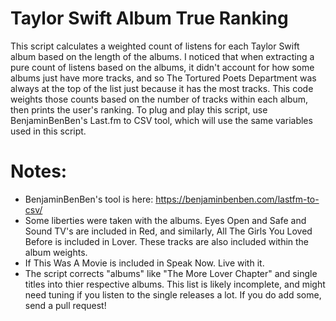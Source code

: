 # Taylor Swift Album True Ranking
This script calculates a weighted count of listens for each Taylor Swift album based on the length of the albums. I noticed that when extracting a pure count of listens based on the albums, it didn't account for how some albums just have more tracks, and so The Tortured Poets Department was always at the top of the list just because it has the most tracks. This code weights those counts based on the number of tracks within each album, then prints the user's ranking. To plug and play this script, use BenjaminBenBen's Last.fm to CSV tool, which will use the same variables used in this script.

# Notes:
- BenjaminBenBen's tool is here: https://benjaminbenben.com/lastfm-to-csv/
- Some liberties were taken with the albums. Eyes Open and Safe and Sound TV's are included in Red, and similarly, All The Girls You Loved Before is included in Lover. These tracks are also included within the album weights.
- If This Was A Movie is included in Speak Now. Live with it.
- The script corrects "albums" like "The More Lover Chapter" and single titles into thier respective albums. This list is likely incomplete, and might need tuning if you listen to the single releases a lot. If you do add some, send a pull request!
